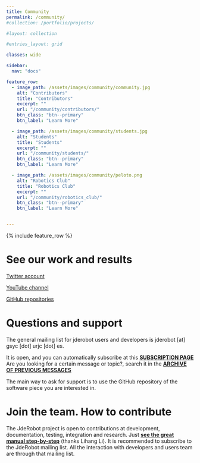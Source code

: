```yaml
---
title: Community
permalink: /community/
#collection: /portfolio/projects/

#layout: collection

#entries_layout: grid

classes: wide

sidebar:
  nav: "docs"

feature_row:
  - image_path: /assets/images/community/community.jpg
    alt: "Contributors"
    title: "Contributors"
    excerpt: ""
    url: "/community/contributors/"
    btn_class: "btn--primary"
    btn_label: "Learn More"

  - image_path: /assets/images/community/students.jpg
    alt: "Students"
    title: "Students"
    excerpt: ""
    url: "/community/students/"
    btn_class: "btn--primary"
    btn_label: "Learn More"

  - image_path: /assets/images/community/peloto.png
    alt: "Robotics Club"
    title: "Robotics Club"
    excerpt: ""
    url: "/community/robotics_club/"
    btn_class: "btn--primary"
    btn_label: "Learn More"   


---
```


{% include feature_row %}


# See our work and results

[Twitter account](https://twitter.com/jderobot)

[YouTube channel](https://www.youtube.com/channel/UCgmUgpircYAv_QhLQziHJOQ)

[GitHub repositories](https://github.com/JdeRobot)



# Questions and support

The general mailing list for jderobot users and developers is jderobot [at] gsyc [dot] urjc [dot] es.

It is open, and you can automatically subscribe at this **[SUBSCRIPTION PAGE](https://gsyc.urjc.es/cgi-bin/mailman/listinfo/jde-developers)**
Are you looking for a certain message or topic?, search it in the **[ARCHIVE OF PREVIOUS MESSAGES](http://jderobot-developer-list.2315034.n4.nabble.com/)**

The main way to ask for support is to use the GitHub repository of the software piece you are interested in.



# Join the team. How to contribute

The JdeRobot project is open to contributions at development, documentation, testing, integration and research. Just **[see the great manual step-by-step](https://github.com/RoboticsURJC/JdeRobot/wiki/How-To-Contribute)** (thanks Lihang Li). It is recommended to subscribe to the JdeRobot mailing list. All the interaction with developers and users team are through that mailing list.
